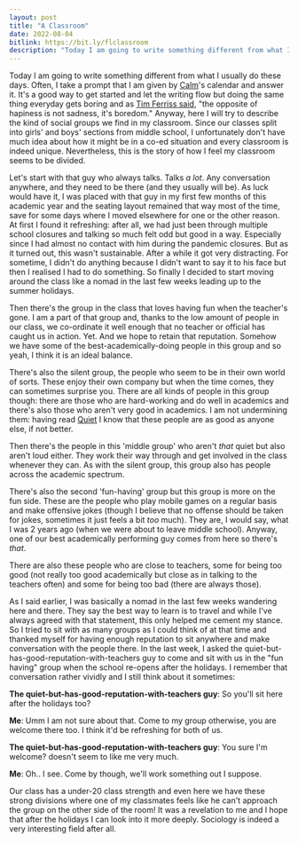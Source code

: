 ```yaml
---
layout: post
title: "A Classroom"
date: 2022-08-04
bitlink: https://bit.ly/flclassroom
description: "Today I am going to write something different from what I usually do these days. Often, I take a prompt that I am given by Calm's calendar and answer it. It's a good way to get started and let the writing flow but doing the same thing everyday gets boring and as Tim Ferris said..."
---
```


Today I am going to write something different from what I usually do these days. Often, I take a prompt that I am given by [Calm](http://calm.com/)'s calendar and answer it. It's a good way to get started and let the writing flow but doing the same thing everyday gets boring and as [Tim Ferriss said](https://www.goodreads.com/quotes/35202), "the opposite of hapiness is not sadness, it's boredom." Anyway, here I will try to describe the kind of social groups we find in my classroom. Since our classes split into girls' and boys' sections from middle school, I unfortunately don't have much idea about how it might be in a co-ed situation and every classroom is indeed unique. Nevertheless, this is the story of how I feel my classroom seems to be divided.

Let's start with that guy who always talks. Talks *a lot*. Any conversation anywhere, and they need to be there (and they usually will be). As luck would have it, I was placed with that guy in my first few months of this academic year and the seating layout remained that way most of the time, save for some days where I moved elsewhere for one or the other reason. At first I found it refreshing: after all, we had just been through multiple school closures and talking so much felt odd but good in a way. Especially since I had almost no contact with him during the pandemic closures. But as it turned out, this wasn't sustainable. After a while it got very distracting. For sometime, I didn't do anything because I didn't want to say it to his face but then I realised I had to do something. So finally I decided to start moving around the class like a nomad in the last few weeks leading up to the summer holidays.

Then there's the group in the class that loves having fun when the teacher's gone. I am a part of that group and, thanks to the low amount of people in our class, we co-ordinate it well enough that no teacher or official has caught us in action. Yet. And we hope to retain that reputation. Somehow we have some of the best-academically-doing people in this group and so yeah, I think it is an ideal balance.

There's also the silent group, the people who seem to be in their own world of sorts. These enjoy their own company but when the time comes, they can sometimes surprise you. There are all kinds of people in this group though: there are those who are hard-working and do well in academics and there's also those who aren't very good in academics. I am not undermining them: having read [Quiet](https://www.goodreads.com/book/show/8520610) I know that these people are as good as anyone else, if not better.

Then there's the people in this 'middle group' who aren't *that* quiet but also aren't loud either. They work their way through and get involved in the class whenever they can. As with the silent group, this group also has people across the academic spectrum.

There's also the second 'fun-having' group but this group is more on the fun side. These are the people who play mobile games on a regular basis and make offensive jokes (though I believe that no offense should be taken for jokes, sometimes it just feels a bit *too* much). They are, I would say, what I was 2 years ago (when we were about to leave middle school). Anyway, one of our best academically performing guy comes from here so there's *that*.

There are also these people who are close to teachers, some for being too good (not really too good academically but close as in talking to the teachers often) and some for being too bad (there are always those).

As I said earlier, I was basically a nomad in the last few weeks wandering here and there. They say the best way to learn is to travel and while I've always agreed with that statement, this only helped me cement my stance. So I tried to sit with as many groups as I could think of at that time and thanked myself for having enough reputation to sit anywhere and make conversation with the people there. In the last week, I asked the quiet-but-has-good-reputation-with-teachers guy to come and sit with us in the "fun having" group when the school re-opens after the holidays. I remember that conversation rather vividly and I still think about it sometimes:

**The quiet-but-has-good-reputation-with-teachers guy**: So you'll sit here after the holidays too?

**Me**: Umm I am not sure about that. Come to my group otherwise, you are welcome there too. I think it'd be refreshing for both of us.

**The quiet-but-has-good-reputation-with-teachers guy**: You sure I'm welcome? <The talkative kid> doesn't seem to like me very much.

**Me**: Oh.. I see. Come by though, we'll work something out I suppose.

Our class has a under-20 class strength and even here we have these strong divisions where one of my classmates feels like he can't approach the group on the other side of the room! It was a revelation to me and I hope that after the holidays I can look into it more deeply. Sociology is indeed a very interesting field after all.